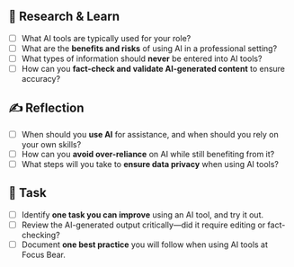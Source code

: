 ## 📌 Research & Learn

- [ ] What AI tools are typically used for your role?
- [ ] What are the **benefits and risks** of using AI in a professional setting?
- [ ] What types of information should **never** be entered into AI tools?
- [ ] How can you **fact-check and validate AI-generated content** to ensure accuracy?

## ✍️ Reflection

- [ ] When should you **use AI** for assistance, and when should you rely on your own skills?
- [ ] How can you **avoid over-reliance** on AI while still benefiting from it?
- [ ] What steps will you take to **ensure data privacy** when using AI tools?

## 🔧 Task

- [ ] Identify **one task you can improve** using an AI tool, and try it out.
- [ ] Review the AI-generated output critically—did it require editing or fact-checking?
- [ ] Document **one best practice** you will follow when using AI tools at Focus Bear.

